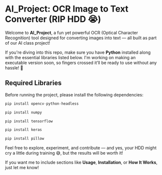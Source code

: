 # AI_Project: OCR Image to Text Converter (RIP HDD 😭)

Welcome to **AI_Project**, a fun yet powerful OCR (Optical Character Recognition) tool designed for converting images into text — all built as part of our AI class project!

If you're diving into this repo, make sure you have **Python** installed along with the essential libraries listed below. I'm working on making an executable version soon, so fingers crossed it’ll be ready to use without any hassle! 🤞

## Required Libraries

Before running the project, please install the following dependencies:

```python
pip install opencv-python-headless
```
```python
pip install numpy
```
```python
pip install tensorflow
```
```python
pip install keras
```
```python
pip install pillow
```

Feel free to explore, experiment, and contribute — and yes, your HDD might cry a little during training 😅, but the results will be worth it!

If you want me to include sections like **Usage**, **Installation**, or **How It Works**, just let me know!
